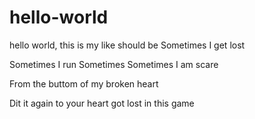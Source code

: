 # hello-world
hello world, this is my like should be
Sometimes I get lost

Sometimes I run
Sometimes
Sometimes I am scare

From the buttom of my broken heart

Dit it again to your heart got lost in this game

